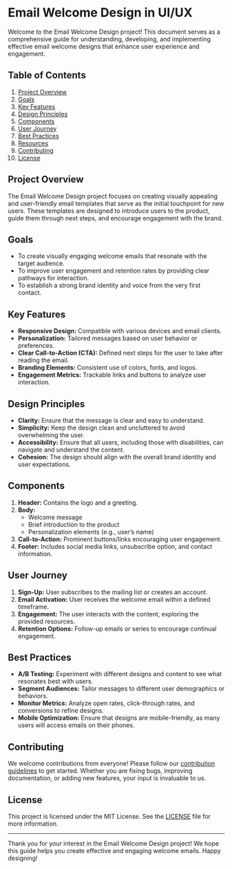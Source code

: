 # Email Welcome Design in UI/UX

Welcome to the Email Welcome Design project! This document serves as a comprehensive guide for understanding, developing, and implementing effective email welcome designs that enhance user experience and engagement.

## Table of Contents

1. [Project Overview](#project-overview)
2. [Goals](#goals)
3. [Key Features](#key-features)
4. [Design Principles](#design-principles)
5. [Components](#components)
6. [User Journey](#user-journey)
7. [Best Practices](#best-practices)
8. [Resources](#resources)
9. [Contributing](#contributing)
10. [License](#license)

## Project Overview

The Email Welcome Design project focuses on creating visually appealing and user-friendly email templates that serve as the initial touchpoint for new users. These templates are designed to introduce users to the product, guide them through next steps, and encourage engagement with the brand.

## Goals

- To create visually engaging welcome emails that resonate with the target audience.
- To improve user engagement and retention rates by providing clear pathways for interaction.
- To establish a strong brand identity and voice from the very first contact.

## Key Features

- **Responsive Design:** Compatible with various devices and email clients.
- **Personalization:** Tailored messages based on user behavior or preferences.
- **Clear Call-to-Action (CTA):** Defined next steps for the user to take after reading the email.
- **Branding Elements:** Consistent use of colors, fonts, and logos.
- **Engagement Metrics:** Trackable links and buttons to analyze user interaction.

## Design Principles

- **Clarity:** Ensure that the message is clear and easy to understand.
- **Simplicity:** Keep the design clean and uncluttered to avoid overwhelming the user.
- **Accessibility:** Ensure that all users, including those with disabilities, can navigate and understand the content.
- **Cohesion:** The design should align with the overall brand identity and user expectations.

## Components

1. **Header:** Contains the logo and a greeting.
2. **Body:**
   - Welcome message
   - Brief introduction to the product
   - Personalization elements (e.g., user’s name)
3. **Call-to-Action:** Prominent buttons/links encouraging user engagement.
4. **Footer:** Includes social media links, unsubscribe option, and contact information.

## User Journey

1. **Sign-Up:** User subscribes to the mailing list or creates an account.
2. **Email Activation:** User receives the welcome email within a defined timeframe.
3. **Engagement:** The user interacts with the content, exploring the provided resources.
4. **Retention Options:** Follow-up emails or series to encourage continual engagement.

## Best Practices

- **A/B Testing:** Experiment with different designs and content to see what resonates best with users.
- **Segment Audiences:** Tailor messages to different user demographics or behaviors.
- **Monitor Metrics:** Analyze open rates, click-through rates, and conversions to refine designs.
- **Mobile Optimization:** Ensure that designs are mobile-friendly, as many users will access emails on their phones.

## Contributing

We welcome contributions from everyone! Please follow our [contribution guidelines](CONTRIBUTING.md) to get started. Whether you are fixing bugs, improving documentation, or adding new features, your input is invaluable to us.

## License

This project is licensed under the MIT License. See the [LICENSE](LICENSE) file for more information.

---

Thank you for your interest in the Email Welcome Design project! We hope this guide helps you create effective and engaging welcome emails. Happy designing!
